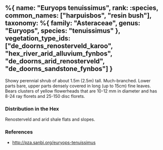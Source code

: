 %{
    name: "Euryops tenuissimus",
    rank: :species,
    common_names: ["harpuisbos", "resin bush"],
    taxonomy: %{
        family: "Asteraceae",
        genus: "Euryops",
        species: "tenuissimus"
    },
    vegetation_type_ids: ["de_doorns_renosterveld_karoo", "hex_river_arid_alluvium_fynbos", "de_doorns_arid_renosterveld", "de_doorns_sandstone_fynbos"]
}
---

Showy perennial shrub of about 1.5m (2.5m) tall. Much-branched. Lower parts bare, upper parts densely
covered in long (up to 15cm) fine leaves. Bears clusters of yellow flowerheads that are 10-12 mm in diameter
and has 8-24 ray florets and 25-150 disc florets.

<!-- read more -->

### Distribution in the Hex

Renosterveld and arid shale flats and slopes.

### References

* http://pza.sanbi.org/euryops-tenuissimus